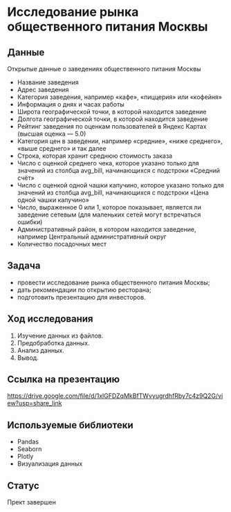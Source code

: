 # Исследование рынка общественного питания Москвы
## Данные
Открытые данные о заведениях общественного питания Москвы

- Название заведения
- Адрес заведения
- Категория заведения, например «кафе», «пиццерия» или «кофейня»
- Информация о днях и часах работы
- Широта географической точки, в которой находится заведение
- Долгота географической точки, в которой находится заведение
- Рейтинг заведения по оценкам пользователей в Яндекс Картах (высшая оценка — 5.0)
- Категория цен в заведении, например «средние», «ниже среднего», «выше среднего» и так далее
- Строка, которая хранит среднюю стоимость заказа
- Число с оценкой среднего чека, которое указано только для значений из столбца avg_bill, начинающихся с подстроки «Средний счёт»
- Число с оценкой одной чашки капучино, которое указано только для значений из столбца avg_bill, начинающихся с подстроки «Цена одной чашки капучино»
- Число, выраженное 0 или 1, которое показывает, является ли заведение сетевым (для маленьких сетей могут встречаться ошибки)
- Административный район, в котором находится заведение, например Центральный административный округ
- Количество посадочных мест

## Задача
- провести исследование рынка общественного питания Москвы;
- дать рекомендации по открытию ресторана;
- подготовить презентацию для инвесторов.

## Ход исследования
 1. Изучение данных из файлов.
 2. Предобработка данных.
 3. Анализ данных.
 4. Вывод.
 
 ##  Ссылка на презентацию
 https://drive.google.com/file/d/1xlGFDZqMkBfTWvyugrdhfRby7c4z9Q2G/view?usp=share_link
 
 ## Используемые библиотеки
- Pandas
- Seaborn
- Plotly
- Визуализация данных

## Статус
Прект завершен
